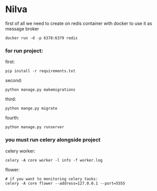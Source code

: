 # Nilva

first of all we need to create on redis container with docker
to use it as message broker

```shell
docker run -d -p 6378:6379 redis
```

### for run project:

first:
```shell
pip install -r requirements.txt
```
second:
```shell
python manage.py makemigrations
```
third:
```shell
python mange.py migrate
```
fourth:
```shell
python manage.py runserver
```


### you must run celery alongside project

celery worker:
```shell
celery -A core worker -l info -f worker.log
```

flower:
```shell
# if you want to monitoring celery tasks:
celery -A core flower --address=127.0.0.1 --port=5555
```
